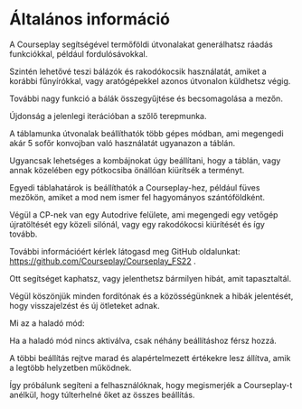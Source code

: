 # Általános információ

  
  
A Courseplay segítségével termőföldi útvonalakat generálhatsz ráadás funkciókkal, például fordulósávokkal.  
  
Szintén lehetővé teszi bálázók és rakodókocsik használatát, amiket a korábbi fűnyírókkal, vagy aratógépekkel azonos útvonalon küldhetsz végig.  
  
További nagy funkció a bálák összegyűjtése és becsomagolása a mezőn.  
  
Újdonság a jelenlegi iterációban a szőlő terepmunka.  
  
A táblamunka útvonalak beállíthatók több gépes módban, ami megengedi akár 5 sofőr konvojban való használatát ugyanazon a táblán.  
  
Ugyancsak lehetséges a kombájnokat úgy beállítani, hogy a táblán, vagy annak közelében egy pótkocsiba önállóan kiürítsék a terményt.  
  
Egyedi táblahatárok is beállíthatók a Courseplay-hez, például füves mezőkön, amiket a mod nem ismer fel hagyományos szántóföldként.  
  
Végül a CP-nek van egy Autodrive felülete, ami megengedi egy vetőgép újratöltését egy közeli silónál, vagy egy rakodókocsi kiürítését és így tovább.  
  
  
  
További információért kérlek látogasd meg GitHub oldalunkat: https://github.com/Courseplay/Courseplay_FS22 .  
  
Ott segítséget kaphatsz, vagy jelenthetsz bármilyen hibát, amit tapasztaltál.  
  
Végül köszönjük minden fordítónak és a közösségünknek a hibák jelentését, hogy visszajelzést és új ötleteket adnak.  
  
  
  
Mi az a haladó mód:  
  
Ha a haladó mód nincs aktiválva, csak néhány beállításhoz férsz hozzá.  
  
A többi beállítás rejtve marad és alapértelmezett értékekre lesz állítva, amik a legtöbb helyzetben működnek.  
  
Így próbálunk segíteni a felhasználóknak, hogy megismerjék a Courseplay-t anélkül, hogy túlterhelné őket az összes beállítás.  
  


